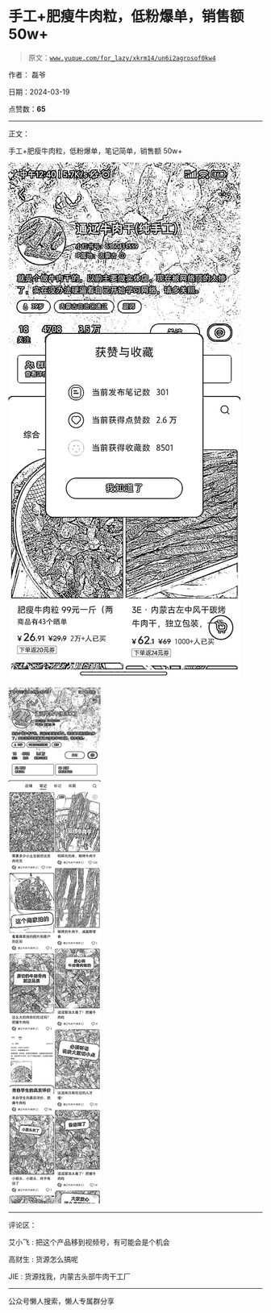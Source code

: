 # 手工+肥瘦牛肉粒，低粉爆单，销售额 50w+

> 原文：[`www.yuque.com/for_lazy/xkrm14/un6i2agrosof0kw4`](https://www.yuque.com/for_lazy/xkrm14/un6i2agrosof0kw4)

作者： 磊爷

日期：2024-03-19

点赞数：**65**

* * *

正文：

手工+肥瘦牛肉粒，低粉爆单，笔记简单，销售额 50w+

![](img/59e9a33f19662e13650a7f31dce7cb71.png)

![](img/e717042aa871f7cf45a24988cf95cbfa.png)

* * *

评论区：

艾小飞 : 把这个产品移到视频号，有可能会是个机会

高财生 : 货源怎么搞呢

JIE : 货源找我，内蒙古头部牛肉干工厂

* * *

公众号懒人搜索，懒人专属群分享